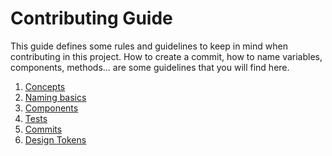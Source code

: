 # Contributing Guide

This guide defines some rules and guidelines to keep in mind when contributing in this project. How
to create a commit, how to name variables, components, methods... are some guidelines that
you will find here.

1. [Concepts](contributing/concepts.md)
2. [Naming basics](contributing/base-naming.md)
3. [Components](contributing/components.md)
4. [Tests](contributing/tests.md)
5. [Commits](contributing/commits.md)
6. [Design Tokens](contributing/design-tokens.md)
